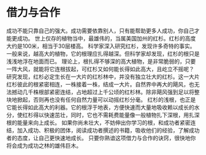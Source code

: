 # 借力与合作
成功不能只靠自己的强大。成功需要依靠别人，只有能帮助更多人成功，你自己才能更成功。 
世上仅存的植物当中，最雄伟的，当属美国加州的红杉。红杉的高度大约是100米，相当于30层楼高。 
科学家深入研究红杉，发现许多奇特的事实。一般来说，越高大的植物，它的根理应扎得越深。但科学家却发现，红杉的根只是浅浅地浮在地面而已。 
理论上，根扎得不够深的高大植物，是非常脆弱的，只要一阵大风，就能将它连根拔起，可红杉又如何能长得如此高大，且屹立不摇呢？ 
研究发现，红杉必定生长在一大片的红杉林中，并没有独立壮大的红杉。这一大片红杉彼此的根紧密相连，一株接着一株，结成一大片。自然界中再大的飓风，也无法撼动几千株根部紧密连结，占地超过上千公顷的红杉林。除非飓风强到足以将整块地掀起，否则再也没有任何自然力量可以动摇红杉分毫。 
红杉的浅根，也正是它能长得如此高大的利器。它的根浮于地表，方便快速而大量地吸收赖以成长的水分，使红杉得以快速茁壮，同时，它也不需耗费能量像一般植物扎下深根，用扎深根的能量来向上成长。 
如果你尚未壮大，不妨伸出你学习的根，和成功者紧密连结，加入成功、积极的团体，阅读成功者撰述的书籍，吸收他们的经验，了解成功者的态度，让自己更快速地成长。 
只要你熟谙这项借力与合作的诀窍，很快地你将会成为成功之林的雄伟巨木。
  